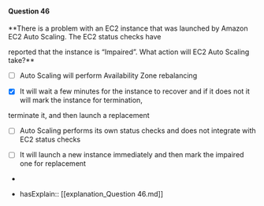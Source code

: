 #### Question  46

**There is a problem with an EC2 instance that was launched by Amazon EC2 Auto Scaling. The EC2 status checks have

reported that the instance is “Impaired”. What action will EC2 Auto Scaling take?**

- [ ] Auto Scaling will perform Availability Zone rebalancing

- [x] It will wait a few minutes for the instance to recover and if it does not it will mark the instance for termination,

terminate it, and then launch a replacement

- [ ] Auto Scaling performs its own status checks and does not integrate with EC2 status checks

- [ ] It will launch a new instance immediately and then mark the impaired one for replacement

*

- hasExplain:: [[explanation_Question  46.md]]
